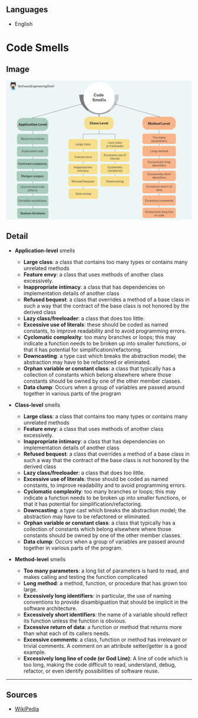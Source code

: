 ## __Languages__

- English

# Code Smells

## Image
![Code Smells](./Code-Smells.png)
## Detail
- __Application-level__ smells
  - __Large class__: a class that contains too many types or contains many unrelated methods
  - __Feature envy__: a class that uses methods of another class excessively.
  - __Inappropriate intimacy__: a class that has dependencies on implementation details of another class
  - __Refused bequest__: a class that overrides a method of a base class in such a way that the contract of the base class is not honored by the derived class
  - __Lazy class/freeloader__: a class that does too little.
  - __Excessive use of literals__: these should be coded as named constants, to improve readability and to avoid programming errors.
  - __Cyclomatic complexity__: too many branches or loops; this may indicate a function needs to be broken up into smaller functions, or that it has potential for simplification/refactoring.
  - __Downcasting__: a type cast which breaks the abstraction model; the abstraction may have to be refactored or eliminated.
  - __Orphan variable or constant class__: a class that typically has a collection of constants which belong elsewhere where those constants should be owned by one of the other member classes.
  - __Data clump__: Occurs when a group of variables are passed around together in various parts of the program

- __Class-level__ smells
  - __Large class__: a class that contains too many types or contains many unrelated methods
  - __Feature envy__: a class that uses methods of another class excessively.
  - __Inappropriate intimacy__: a class that has dependencies on implementation details of another class
  - __Refused bequest__: a class that overrides a method of a base class in such a way that the contract of the base class is not honored by the derived class
  - __Lazy class/freeloader__: a class that does too little.
  - __Excessive use of literals__: these should be coded as named constants, to improve readability and to avoid programming errors.
  - __Cyclomatic complexity__: too many branches or loops; this may indicate a function needs to be broken up into smaller functions, or that it has potential for simplification/refactoring.
  - __Downcasting__: a type cast which breaks the abstraction model; the abstraction may have to be refactored or eliminated.
  - __Orphan variable or constant class__: a class that typically has a collection of constants which belong elsewhere where those constants should be owned by one of the other member classes.
  - __Data clump__: Occurs when a group of variables are passed around together in various parts of the program. 

- __Method-level__ smells
  - __Too many parameters__: a long list of parameters is hard to read, and makes calling and testing the function complicated
  - __Long method__: a method, function, or procedure that has grown too large.
  - __Excessively long identifiers__: in particular, the use of naming conventions to provide disambiguation that should be implicit in the software architecture.
  - __Excessively short identifiers__: the name of a variable should reflect its function unless the function is obvious.
  - __Excessive return of data__: a function or method that returns more than what each of its callers needs.
  - __Excessive comments__: a class, function or method has irrelevant or trivial comments. A comment on an attribute setter/getter is a good example.
  - __Excessively long line of code (or God Line)__: A line of code which is too long, making the code difficult to read, understand, debug, refactor, or even identify possibilities of software reuse. 

---

## Sources 
- [WikiPedia](https://en.wikipedia.org/wiki/Code_smell)